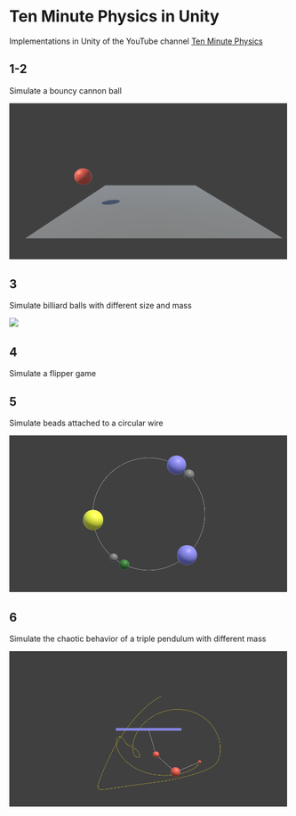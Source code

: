 # Ten Minute Physics in Unity

Implementations in Unity of the YouTube channel [Ten Minute Physics](https://www.youtube.com/channel/UCTG_vrRdKYfrpqCv_WV4eyA)


## 1-2

Simulate a bouncy cannon ball

<img src="/_media/01-bouncy-ball.png" width="500">

## 3

Simulate billiard balls with different size and mass

<img src="/_media/03-billiarde.png" width="500">


## 4 

Simulate a flipper game


## 5

Simulate beads attached to a circular wire

<img src="/_media/05-beads-on-wire.png" width="500">


## 6

Simulate the chaotic behavior of a triple pendulum with different mass 

<img src="/_media/06-triple-pendulum.png" width="500">